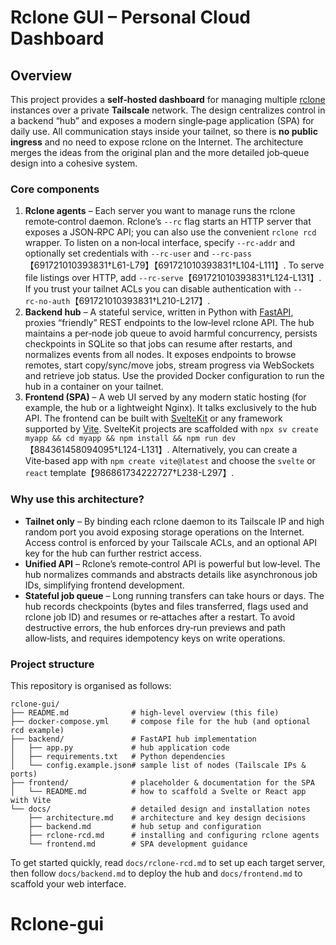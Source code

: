 # Rclone GUI – Personal Cloud Dashboard

## Overview

This project provides a **self‑hosted dashboard** for managing multiple [rclone](https://rclone.org) instances over a private **Tailscale** network.  The design centralizes control in a backend “hub” and exposes a modern single‑page application (SPA) for daily use.  All communication stays inside your tailnet, so there is **no public ingress** and no need to expose rclone on the Internet.  The architecture merges the ideas from the original plan and the more detailed job‑queue design into a cohesive system.

### Core components

1. **Rclone agents** – Each server you want to manage runs the rclone remote‑control daemon.  Rclone’s `--rc` flag starts an HTTP server that exposes a JSON‑RPC API; you can also use the convenient `rclone rcd` wrapper.  To listen on a non‑local interface, specify `--rc‑addr` and optionally set credentials with `--rc‑user` and `--rc‑pass`【691721010393831†L61-L79】【691721010393831†L104-L111】.  To serve file listings over HTTP, add `--rc‑serve`【691721010393831†L124-L131】.  If you trust your tailnet ACLs you can disable authentication with `--rc‑no‑auth`【691721010393831†L210-L217】.
2. **Backend hub** – A stateful service, written in Python with [FastAPI](https://fastapi.tiangolo.com/), proxies “friendly” REST endpoints to the low‑level rclone API.  The hub maintains a per‑node job queue to avoid harmful concurrency, persists checkpoints in SQLite so that jobs can resume after restarts, and normalizes events from all nodes.  It exposes endpoints to browse remotes, start copy/sync/move jobs, stream progress via WebSockets and retrieve job status.  Use the provided Docker configuration to run the hub in a container on your tailnet.
3. **Frontend (SPA)** – A web UI served by any modern static hosting (for example, the hub or a lightweight Nginx).  It talks exclusively to the hub API.  The frontend can be built with [SvelteKit](https://svelte.dev) or any framework supported by [Vite](https://vite.dev).  SvelteKit projects are scaffolded with `npx sv create myapp && cd myapp && npm install && npm run dev`【884361458094095†L124-L131】.  Alternatively, you can create a Vite‑based app with `npm create vite@latest` and choose the `svelte` or `react` template【986861734222727†L238-L297】.

### Why use this architecture?

* **Tailnet only** – By binding each rclone daemon to its Tailscale IP and high random port you avoid exposing storage operations on the Internet.  Access control is enforced by your Tailscale ACLs, and an optional API key for the hub can further restrict access.
* **Unified API** – Rclone’s remote‑control API is powerful but low‑level.  The hub normalizes commands and abstracts details like asynchronous job IDs, simplifying frontend development.
* **Stateful job queue** – Long running transfers can take hours or days.  The hub records checkpoints (bytes and files transferred, flags used and rclone job ID) and resumes or re‑attaches after a restart.  To avoid destructive errors, the hub enforces dry‑run previews and path allow‑lists, and requires idempotency keys on write operations.

### Project structure

This repository is organised as follows:

```
rclone-gui/
├── README.md              # high‑level overview (this file)
├── docker-compose.yml     # compose file for the hub (and optional rcd example)
├── backend/               # FastAPI hub implementation
│   ├── app.py             # hub application code
│   ├── requirements.txt   # Python dependencies
│   └── config.example.json# sample list of nodes (Tailscale IPs & ports)
├── frontend/              # placeholder & documentation for the SPA
│   └── README.md          # how to scaffold a Svelte or React app with Vite
└── docs/                  # detailed design and installation notes
    ├── architecture.md    # architecture and key design decisions
    ├── backend.md         # hub setup and configuration
    ├── rclone-rcd.md      # installing and configuring rclone agents
    └── frontend.md        # SPA development guidance
```

To get started quickly, read `docs/rclone-rcd.md` to set up each target server, then follow `docs/backend.md` to deploy the hub and `docs/frontend.md` to scaffold your web interface.
# Rclone-gui
